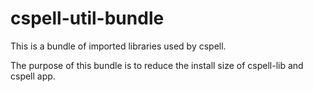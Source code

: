 # cspell-util-bundle

This is a bundle of imported libraries used by cspell.

The purpose of this bundle is to reduce the install size of cspell-lib and cspell app.
